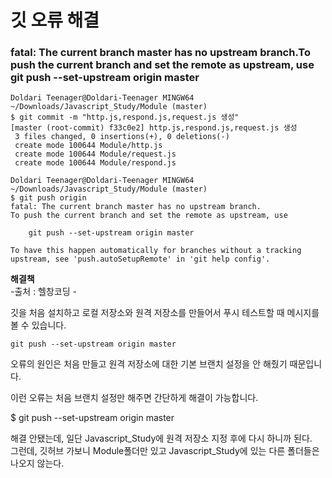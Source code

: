 # **깃 오류 해결**
### fatal: The current branch master has no upstream branch.To push the current branch and set the remote as upstream, use git push --set-upstream origin master
```git
Doldari Teenager@Doldari-Teenager MINGW64 ~/Downloads/Javascript_Study/Module (master)
$ git commit -m "http.js,respond.js,request.js 생성"
[master (root-commit) f33c0e2] http.js,respond.js,request.js 생성
 3 files changed, 0 insertions(+), 0 deletions(-)
 create mode 100644 Module/http.js
 create mode 100644 Module/request.js
 create mode 100644 Module/respond.js

Doldari Teenager@Doldari-Teenager MINGW64 ~/Downloads/Javascript_Study/Module (master)
$ git push origin
fatal: The current branch master has no upstream branch.
To push the current branch and set the remote as upstream, use

    git push --set-upstream origin master

To have this happen automatically for branches without a tracking
upstream, see 'push.autoSetupRemote' in 'git help config'.

```
**해결책**  
-출처 : 헬창코딩 -

깃을 처음 설치하고 로컬 저장소와 원격 저장소를 만들어서 푸시 테스트할 때 메시지를 볼 수 있습니다.


    git push --set-upstream origin master
 

오류의 원인은 처음 만들고 원격 저장소에 대한 기본 브랜치 설정을 안 해줬기 때문입니다. 

이런 오류는 처음 브랜치 설정만 해주면 간단하게 해결이 가능합니다.

 

$ git push --set-upstream origin master

해결 안됐는데, 일단 Javascript_Study에 원격 저장소 지정 후에 다시 하니까 된다.  
그런데, 깃허브 가보니 Module폴더만 있고 Javascript_Study에 있는 다른 폴더들은 나오지 않는다.